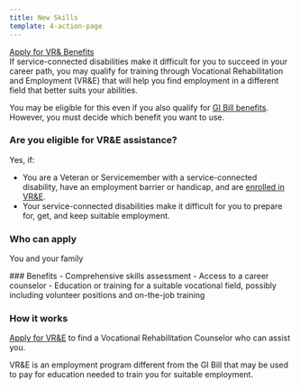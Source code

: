 ```yaml
---
title: New Skills
template: 4-action-page
---
```


<div class="main" role="main" markdown="0">

<div class="action-bar">
  <div class="row">
    <div class="small-12 columns">
      <a class="usa-button-primary va-button-primary" href="/vre/apply-vre/">Apply for VR&amp; Benefits</a>
    </div>
  </div>
</div>

<div class="section one" markdown="0">
<div class="primary" markdown="0">
<div class="row" markdown="0">
<div class="small-12 medium-8 columns">


<div markdown="1">
If service-connected disabilities make it difficult for you to succeed in your career path, you may qualify for training through Vocational Rehabilitation and Employment (VR&amp;E) that will help you find employment in a different field that better suits your abilities. 

You may be eligible for this even if you also qualify for [GI Bill benefits](/education/gi-bill/).  However, you must decide which benefit you want to use. 

### Are you eligible for VR&amp;E assistance?

<div class="call-out" markdown="1">
Yes, if:

- You are a Veteran or Servicemember with a service-connected disability, have an employment barrier or handicap, and are [enrolled in VR&amp;E](/vre/apply-vre/).
- Your service-connected disabilities make it difficult for you to prepare for, get, and keep suitable employment. 
</div>


<div class="call-out" markdown="1">

### Who can apply
You and your family
</div>

<div markdown="1">
### Benefits
- Comprehensive skills assessment
- Access to a career counselor
- Education or training for a suitable vocational field, possibly including volunteer positions and on-the-job training

### How it works
[Apply for VR&amp;E](/vre/apply-vre/) to find a Vocational Rehabilitation Counselor who can assist you.

VR&amp;E is an employment program different from the GI Bill that may be used to pay for education needed to train you for suitable employment. 
</div>

</div>
</div>
</div>
</div>







